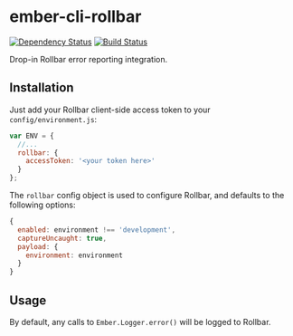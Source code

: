 # ember-cli-rollbar

[![Dependency Status](https://david-dm.org/davewasmer/ember-cli-rollbar.svg)](https://david-dm.org/davewasmer/ember-cli-rollbar)
[![Build Status](https://travis-ci.org/davewasmer/ember-cli-rollbar.svg?branch=master)](https://travis-ci.org/davewasmer/ember-cli-rollbar)

Drop-in Rollbar error reporting integration.

## Installation

Just add your Rollbar client-side access token to your `config/environment.js`:

```js
var ENV = {
  //...
  rollbar: {
    accessToken: '<your token here>'
  }
};
```

The `rollbar` config object is used to configure Rollbar, and defaults to the following options:

```js
{
  enabled: environment !== 'development',
  captureUncaught: true,
  payload: {
    environment: environment
  }
}
```

## Usage

By default, any calls to `Ember.Logger.error()` will be logged to Rollbar.
